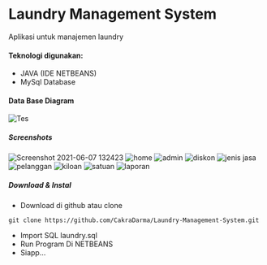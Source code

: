 # Laundry Management System
Aplikasi untuk manajemen laundry 
#### Teknologi digunakan:
* JAVA (IDE NETBEANS)
* MySql Database
#### Data Base Diagram
![Tes](https://user-images.githubusercontent.com/74637219/121018864-7cc04600-c7d1-11eb-9da6-59c8c710f561.png)
##### Screenshots
![Screenshot 2021-06-07 132423](https://user-images.githubusercontent.com/74637219/121019084-af6a3e80-c7d1-11eb-9234-c16cf372b857.png)
![home](https://user-images.githubusercontent.com/74637219/121019046-a7aa9a00-c7d1-11eb-8e3d-a618d39d2477.png)
![admin](https://user-images.githubusercontent.com/74637219/121019119-b98c3d00-c7d1-11eb-9a22-7870b805147b.png)
![diskon](https://user-images.githubusercontent.com/74637219/121019130-bb560080-c7d1-11eb-9cc2-e5044422b1b0.png)
![jenis jasa](https://user-images.githubusercontent.com/74637219/121019141-bdb85a80-c7d1-11eb-9f43-b3409f5b2131.png)
![pelanggan](https://user-images.githubusercontent.com/74637219/121019163-c1e47800-c7d1-11eb-815a-062aec02a024.png)
![kiloan](https://user-images.githubusercontent.com/74637219/121019183-c577ff00-c7d1-11eb-9754-a488e7c67c37.png)
![satuan](https://user-images.githubusercontent.com/74637219/121019189-c741c280-c7d1-11eb-9293-7dc7c89d569b.png)
![laporan](https://user-images.githubusercontent.com/74637219/121019194-c90b8600-c7d1-11eb-9f16-1b32b3a22ffb.png)

##### Download & Instal
* Download di github atau clone
```console
git clone https://github.com/CakraDarma/Laundry-Management-System.git
```
* Import SQL laundry.sql 
* Run Program Di NETBEANS
* Siapp...
